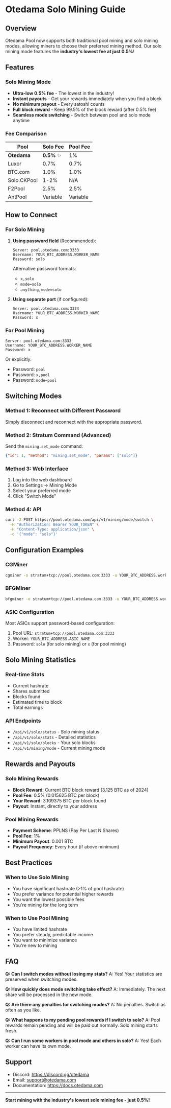 # Otedama Solo Mining Guide

## Overview

Otedama Pool now supports both traditional pool mining and solo mining modes, allowing miners to choose their preferred mining method. Our solo mining mode features the **industry's lowest fee at just 0.5%**!

## Features

### Solo Mining Mode
- **Ultra-low 0.5% fee** - The lowest in the industry!
- **Instant payouts** - Get your rewards immediately when you find a block
- **No minimum payout** - Every satoshi counts
- **Full block reward** - Keep 99.5% of the block reward (after 0.5% fee)
- **Seamless mode switching** - Switch between pool and solo mode anytime

### Fee Comparison

| Pool | Solo Fee | Pool Fee |
|------|----------|----------|
| **Otedama** | **0.5%** ✨ | 1% |
| Luxor | 0.7% | 0.7% |
| BTC.com | 1.0% | 1.0% |
| Solo.CKPool | 1-2% | N/A |
| F2Pool | 2.5% | 2.5% |
| AntPool | Variable | Variable |

## How to Connect

### For Solo Mining

1. **Using password field** (Recommended):
   ```
   Server: pool.otedama.com:3333
   Username: YOUR_BTC_ADDRESS.WORKER_NAME
   Password: solo
   ```
   
   Alternative password formats:
   - `x,solo`
   - `mode=solo`
   - `anything,mode=solo`

2. **Using separate port** (if configured):
   ```
   Server: pool.otedama.com:3334
   Username: YOUR_BTC_ADDRESS.WORKER_NAME
   Password: x
   ```

### For Pool Mining

```
Server: pool.otedama.com:3333
Username: YOUR_BTC_ADDRESS.WORKER_NAME
Password: x
```

Or explicitly:
- Password: `pool`
- Password: `x,pool`
- Password: `mode=pool`

## Switching Modes

### Method 1: Reconnect with Different Password
Simply disconnect and reconnect with the appropriate password.

### Method 2: Stratum Command (Advanced)
Send the `mining.set_mode` command:
```json
{"id": 1, "method": "mining.set_mode", "params": ["solo"]}
```

### Method 3: Web Interface
1. Log into the web dashboard
2. Go to Settings → Mining Mode
3. Select your preferred mode
4. Click "Switch Mode"

### Method 4: API
```bash
curl -X POST https://pool.otedama.com/api/v1/mining/mode/switch \
  -H "Authorization: Bearer YOUR_TOKEN" \
  -H "Content-Type: application/json" \
  -d '{"mode": "solo"}'
```

## Configuration Examples

### CGMiner
```bash
cgminer -o stratum+tcp://pool.otedama.com:3333 -u YOUR_BTC_ADDRESS.worker1 -p solo
```

### BFGMiner
```bash
bfgminer -o stratum+tcp://pool.otedama.com:3333 -u YOUR_BTC_ADDRESS.worker1 -p solo
```

### ASIC Configuration
Most ASICs support password-based configuration:
1. Pool URL: `stratum+tcp://pool.otedama.com:3333`
2. Worker: `YOUR_BTC_ADDRESS.ASIC_NAME`
3. Password: `solo` (for solo mining) or `x` (for pool mining)

## Solo Mining Statistics

### Real-time Stats
- Current hashrate
- Shares submitted
- Blocks found
- Estimated time to block
- Total earnings

### API Endpoints
- `/api/v1/solo/status` - Solo mining status
- `/api/v1/solo/stats` - Detailed statistics
- `/api/v1/solo/blocks` - Your solo blocks
- `/api/v1/mining/mode` - Current mining mode

## Rewards and Payouts

### Solo Mining Rewards
- **Block Reward**: Current BTC block reward (3.125 BTC as of 2024)
- **Pool Fee**: 0.5% (0.015625 BTC per block)
- **Your Reward**: 3.109375 BTC per block found
- **Payout**: Instant, directly to your address

### Pool Mining Rewards
- **Payment Scheme**: PPLNS (Pay Per Last N Shares)
- **Pool Fee**: 1%
- **Minimum Payout**: 0.001 BTC
- **Payout Frequency**: Every hour (if above minimum)

## Best Practices

### When to Use Solo Mining
- You have significant hashrate (>1% of pool hashrate)
- You prefer variance for potential higher rewards
- You want the lowest possible fees
- You're mining for the long term

### When to Use Pool Mining
- You have limited hashrate
- You prefer steady, predictable income
- You want to minimize variance
- You're new to mining

## FAQ

**Q: Can I switch modes without losing my stats?**
A: Yes! Your statistics are preserved when switching modes.

**Q: How quickly does mode switching take effect?**
A: Immediately. The next share will be processed in the new mode.

**Q: Are there any penalties for switching modes?**
A: No penalties. Switch as often as you like.

**Q: What happens to my pending pool rewards if I switch to solo?**
A: Pool rewards remain pending and will be paid out normally. Solo mining starts fresh.

**Q: Can I run some workers in pool mode and others in solo?**
A: Yes! Each worker can have its own mode.

## Support

- Discord: https://discord.gg/otedama
- Email: support@otedama.com
- Documentation: https://docs.otedama.com

---

**Start mining with the industry's lowest solo mining fee - just 0.5%!**